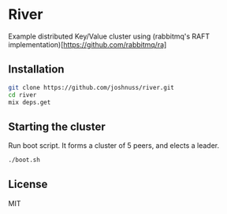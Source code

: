 # River

Example distributed Key/Value cluster using (rabbitmq's RAFT implementation)[https://github.com/rabbitmq/ra]

## Installation

```bash
git clone https://github.com/joshnuss/river.git
cd river
mix deps.get
```

## Starting the cluster

Run boot script. It forms a cluster of 5 peers, and elects a leader.

```bash
./boot.sh
```

## License

MIT
